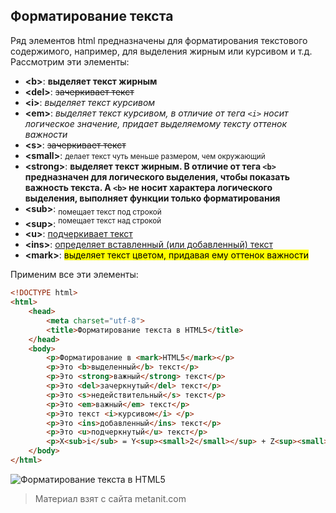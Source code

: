 ## Форматирование текста

Ряд элементов html предназначены для форматирования текстового содержимого, например, для выделения жирным или курсивом и т.д. Рассмотрим эти элементы:
- **\<b>**: <b>выделяет текст жирным</b>
- **\<del>**: <del>зачеркивает текст</del>
- **\<i>**: <i>выделяет текст курсивом</i>
- **\<em>**: <em>выделяет текст курсивом, в отличие от тега `<i>` носит логическое значение, придает 
выделяемому тексту оттенок важности</em>
- **\<s>**: <s>зачеркивает текст</s>
- **\<small>**: <small>делает текст чуть меньше размером, чем окружающий</small>
- **\<strong>**: <strong>выделяет текст жирным. В отличие от тега `<b>` предназначен для логического выделения, чтобы показать важность текста. А `<b>` не носит характера логического выделения, выполняет функции только форматирования</strong>
- **\<sub>**: <sub>помещает текст под строкой</sub>
- **\<sup>**: <sup>помещает текст над строкой</sup>
- **\<u>**: <u>подчеркивает текст</u>
- **\<ins>**: <ins>определяет вставленный (или добавленный) текст</ins>
- **\<mark>**: <mark>выделяет текст цветом, придавая ему оттенок важности</mark>

Применим все эти элементы:

```html
<!DOCTYPE html>
<html>
    <head>
        <meta charset="utf-8">
        <title>Форматирование текста в HTML5</title>
    </head>
    <body>
        <p>Форматирование в <mark>HTML5</mark></p>
        <p>Это <b>выделенный</b> текст</p>
        <p>Это <strong>важный</strong> текст</p>
        <p>Это <del>зачеркнутый</del> текст</p>
        <p>Это <s>недействительный</s> текст</p>
        <p>Это <em>важный</em> текст</p>
        <p>Это текст <i>курсивом</i> </p>
        <p>Это <ins>добавленный</ins> текст</p>
        <p>Это <u>подчеркнутый</u> текст</p>
        <p>X<sub>i</sub> = Y<sup><small>2</small></sup> + Z<sup><small>2</small></sup></p>
    </body>
</html>
```

![Форматирование текста в HTML5](https://metanit.com/web/html5/pics/1.21.png)


> Материал взят с сайта metanit.com